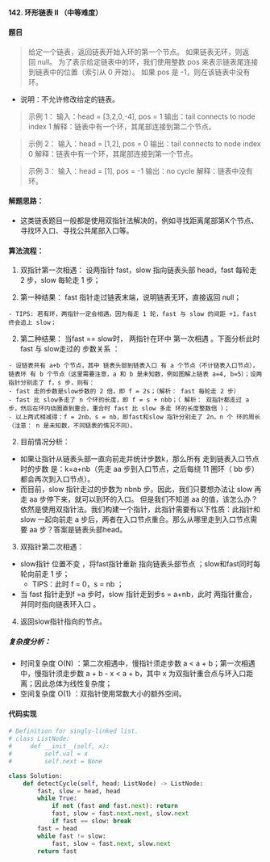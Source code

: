 #### 142. 环形链表 II （中等难度）

#### 题目

> 给定一个链表，返回链表开始入环的第一个节点。 如果链表无环，则返回 null。
为了表示给定链表中的环，我们使用整数 pos 来表示链表尾连接到链表中的位置（索引从 0 开始）。 如果 pos 是 -1，则在该链表中没有环。

- 说明：不允许修改给定的链表。


> 示例 1：
> 输入：head = [3,2,0,-4], pos = 1
输出：tail connects to node index 1
解释：链表中有一个环，其尾部连接到第二个节点。


> 示例 2：
> 输入：head = [1,2], pos = 0
输出：tail connects to node index 0
解释：链表中有一个环，其尾部连接到第一个节点。


> 示例 3：
> 输入：head = [1], pos = -1
输出：no cycle
解释：链表中没有环。



#### 解题思路：
  - 这类链表题目一般都是使用双指针法解决的，例如寻找距离尾部第K个节点、寻找环入口、寻找公共尾部入口等。
  
#### 算法流程：
1. 双指针第一次相遇： 设两指针 fast，slow 指向链表头部 head，fast 每轮走 2 步，slow 每轮走 1 步；

  1. 第一种结果： fast 指针走过链表末端，说明链表无环，直接返回 null；

    - TIPS: 若有环，两指针一定会相遇。因为每走 1 轮，fast 与 slow 的间距 +1，fast 终会追上 slow；

  2. 第二种结果： 当fast == slow时， 两指针在环中 第一次相遇 。下面分析此时fast 与 slow走过的 步数关系 ：

    - 设链表共有 a+b 个节点，其中 链表头部到链表入口 有 a 个节点（不计链表入口节点）， 链表环 有 b 个节点（这里需要注意，a 和 b 是未知数，例如图解上链表 a=4, b=5）；设两指针分别走了 f，s 步，则有：
    - fast 走的步数是slow步数的 2 倍，即 f = 2s；（解析： fast 每轮走 2 步）
    - fast 比 slow多走了 n 个环的长度，即 f = s + nbb；（ 解析： 双指针都走过 a 步，然后在环内绕圈直到重合，重合时 fast 比 slow 多走 环的长度整数倍 ）；
    - 以上两式相减得：f = 2nb，s = nb，即fast和slow 指针分别走了 2n，n 个 环的周长 （注意： n 是未知数，不同链表的情况不同）。
   
2. 目前情况分析：

  - 如果让指针从链表头部一直向前走并统计步数k，那么所有 走到链表入口节点时的步数 是：k=a+nb（先走 aa 步到入口节点，之后每绕 11 圈环（ bb 步）都会再次到入口节点）。
  - 而目前，slow 指针走过的步数为 nbnb 步。因此，我们只要想办法让 slow 再走 aa 步停下来，就可以到环的入口。
但是我们不知道 aa 的值，该怎么办？依然是使用双指针法。我们构建一个指针，此指针需要有以下性质：此指针和slow 一起向前走 a 步后，两者在入口节点重合。那么从哪里走到入口节点需要 aa 步？答案是链表头部head。

3. 双指针第二次相遇：

- slow指针 位置不变 ，将fast指针重新 指向链表头部节点 ；slow和fast同时每轮向前走 1 步；
   - TIPS：此时 f = 0，s = nb ；
- 当 fast 指针走到f =a 步时，slow 指针走到步s = a+nb，此时 两指针重合，并同时指向链表环入口 。

4. 返回slow指针指向的节点。

##### 复杂度分析：
- 时间复杂度 O(N) ：第二次相遇中，慢指针须走步数 a < a + b；第一次相遇中，慢指针须走步数 a + b - x < a + b，其中 x 为双指针重合点与环入口距离；因此总体为线性复杂度；
- 空间复杂度 O(1) ：双指针使用常数大小的额外空间。


#### 代码实现
```python
# Definition for singly-linked list.
# class ListNode:
#     def __init__(self, x):
#         self.val = x
#         self.next = None

class Solution:
    def detectCycle(self, head: ListNode) -> ListNode:
        fast, slow = head, head
        while True:
            if not (fast and fast.next): return
            fast, slow = fast.next.next, slow.next
            if fast == slow: break
        fast = head
        while fast != slow:
            fast, slow = fast.next, slow.next
        return fast

```

